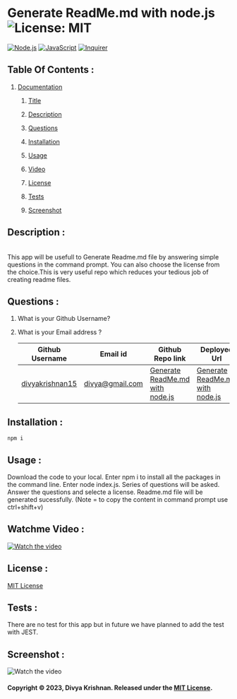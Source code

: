# Generate ReadMe.md with node.js ![License: MIT](https://img.shields.io/badge/License-MIT-yellow.svg) 
 [![Node.js](https://img.shields.io/badge/Node.js-43853D?style=for-the-badge&logo=node.js&logoColor=white)](https://nodejs.org/) 
 [![JavaScript](https://img.shields.io/badge/JavaScript-F7DF1E?style=for-the-badge&logo=javascript&logoColor=black)](https://developer.mozilla.org/en-US/docs/Web/JavaScript) 
 [![Inquirer](https://img.shields.io/badge/Inquirer-0d0d0d?style=for-the-badge&logo=inquirer&logoColor=white)](https://www.npmjs.com/package/inquirer)
 ## Table Of Contents : 
 1.  [Documentation](#documentation) 

        1.  [Title](#Title) 

        2.  [Description](#Description) 

        3.  [Questions](#Questions) 

        4.  [Installation](#Installation) 

        5.  [Usage](#Usage) 

        6.  [Video](#Video) 

        7.  [License](#License) 

        8. [Tests](#Tests) 

        9. [Screenshot](#screenshot) 
 
 ## Description :  
 <a name="Description"></a>  
 This app will be usefull to Generate Readme.md file by answering simple questions in the command prompt. You can also choose the license from the choice.This is very useful repo which reduces your tedious job of creating readme files. 
 ## Questions :  
 <a name="Questions"></a> 
 1. What is your Github Username? 
 2. What is your Email address ? 
 
    | Github Username  | **Email id** | **Github Repo link** | **Deployed Url** |
    | --- | --- | --- | --- |
    | [divyakrishnan15](https://github.com/divyakrishnan15) | divya@gmail.com | [Generate ReadMe.md with node.js](https://github.com/divyakrishnan15/create_readme_nodejs/) | [Generate ReadMe.md with node.js](https://divyakrishnan15.github.io/create_readme_nodejs//) 
 ## Installation :  
 <a name="Installation"></a> 
```shell 
npm i
 ```
 ## Usage :  
 <a name="Usage"></a> 
 Download the code to your local. Enter npm i to install all the packages in the command line. Enter node index.js. Series of questions will be asked. Answer the questions and selecte a license. Readme.md file will be generated sucessfully. (Note = to copy the content in command prompt use ctrl+shift+v) 
 ## Watchme Video : 
 <a name="Video"></a> 
 [![Watch the video](https://img.youtube.com/vi/qUvt8HQKX6A/maxresdefault.jpg)](https://youtu.be/qUvt8HQKX6A)
 ## License :  
 <a name="License"></a> 
 [MIT License](https://choosealicense.com/licenses/mit/) 
 ## Tests :
 <a name="Tests"></a> 
 There are no test for this app but in future we have planned to add the test with JEST.
 ## Screenshot : 
 <a name="screenshot"></a> 
 ![Watch the video](https://img.youtube.com/vi/qUvt8HQKX6A/maxresdefault.jpg) 
 #### Copyright © 2023, Divya Krishnan. Released under the [MIT License](https://choosealicense.com/licenses/mit/).
